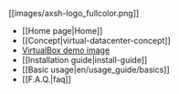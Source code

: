 [[images/axsh-logo_fullcolor.png]]

+ [[Home page|Home]]
+ [[Concept|virtual-datacenter-concept]]
+ [VirtualBox demo image](http://wakameusersgroup.org/demo_image.html)
+ [[Installation guide|install-guide]]
+ [[Basic usage|en/usage_guide/basics]]
+ [[F.A.Q.|faq]]
